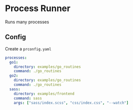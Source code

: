 # Process Runner
Runs many processes

## Config
Create a `prconfig.yaml`
```yaml
processes:
  go1:
    directory: examples/go_routines
    command: ./go_routines
  go2:
    directory: examples/go_routines
    command: ./go_routines
  sass:
    directory: examples/frontend
    command: sass
    args: ["sass/index.scss", "css/index.css", "--watch"]
```